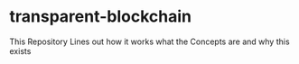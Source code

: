 # transparent-blockchain
This Repository Lines out how it works what the Concepts are and why this exists
